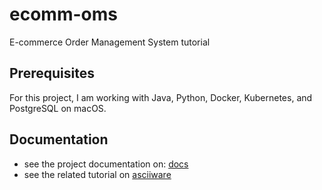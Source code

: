 # ecomm-oms

E-commerce Order Management System tutorial

## Prerequisites

For this project, I am working with Java, Python, Docker, Kubernetes, and PostgreSQL on macOS.

## Documentation

- see the project documentation on: [docs](docs)
- see the related tutorial on [asciiware](https://asciiware.com)
